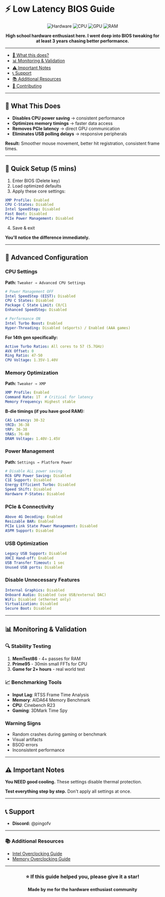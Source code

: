 # ⚡ Low Latency BIOS Guide

<div align="center">

![Hardware](https://img.shields.io/badge/Hardware-Z690_UD-blue?style=for-the-badge)
![CPU](https://img.shields.io/badge/CPU-i9_14900KF-red?style=for-the-badge)
![GPU](https://img.shields.io/badge/GPU-RTX_3070_Ti-green?style=for-the-badge)
![RAM](https://img.shields.io/badge/RAM-32GB_B--die-orange?style=for-the-badge)

**High school hardware enthusiast here. I went deep into BIOS tweaking for at least 3 years chasing better performance.**

</div>

---

- [🎯 What this does? ](#-what-this-does)
- [📊 Monitoring & Validation](#-monitoring--validation)
- [⚠️ Important Notes](#-important-notes)
- [📞 Support](#-support)
- [📚 Additional Resources](#-additional-resources)
- [🤝 Contributing](#-contributing)
---

## 🎯 What This Does

- **Disables CPU power saving** → consistent performance
- **Optimizes memory timings** → faster data access  
- **Removes PCIe latency** → direct GPU communication
- **Eliminates USB polling delays** → responsive peripherals

**Result:** Smoother mouse movement, better hit registration, consistent frame times.

---

## 🚀 Quick Setup (5 mins)

1. Enter BIOS (Delete key)
2. Load optimized defaults
3. Apply these core settings:

```yaml
XMP Profile: Enabled
CPU C-States: Disabled  
Intel SpeedStep: Disabled
Fast Boot: Disabled
PCIe Power Management: Disabled
```

4. Save & exit

**You'll notice the difference immediately.**

---

## 🔧 Advanced Configuration

### CPU Settings
**Path:** `Tweaker → Advanced CPU Settings`

```yaml
# Power Management OFF
Intel SpeedStep (EIST): Disabled
CPU C States: Disabled
Package C State Limit: C0/C1
Enhanced SpeedStep: Disabled

# Performance ON  
Intel Turbo Boost: Enabled
Hyper-Threading: Disabled (eSports) / Enabled (AAA games)
```

**For 14th gen specifically:**
```yaml
Active Turbo Ratios: All cores to 57 (5.7GHz)
AVX Offset: 0
Ring Ratio: 47-50
CPU Voltage: 1.35V-1.40V
```

### Memory Optimization
**Path:** `Tweaker → XMP`

```yaml
XMP Profile: Enabled
Command Rate: 1T  # Critical for latency
Memory Frequency: Highest stable
```

**B-die timings (if you have good RAM):**
```yaml
CAS Latency: 30-32
tRCD: 36-38
tRP: 36-38  
tRAS: 76-80
DRAM Voltage: 1.40V-1.45V
```

### Power Management
**Path:** `Settings → Platform Power`

```yaml
# Disable ALL power saving
RC6 GPU Power Saving: Disabled
C1E Support: Disabled
Energy Efficient Turbo: Disabled
Speed Shift: Disabled
Hardware P-States: Disabled
```

### PCIe & Connectivity
```yaml
Above 4G Decoding: Enabled
Resizable BAR: Enabled  
PCIe Link State Power Management: Disabled
ASPM Support: Disabled
```

### USB Optimization
```yaml
Legacy USB Support: Disabled
XHCI Hand-off: Enabled
USB Transfer Timeout: 1 sec
Unused USB ports: Disabled
```

### Disable Unnecessary Features
```yaml
Internal Graphics: Disabled
Onboard Audio: Disabled (use USB/external DAC)
WiFi: Disabled (ethernet only)
Virtualization: Disabled
Secure Boot: Disabled
```

---

## 📊 Monitoring & Validation

### 🔍 Stability Testing
1. **MemTest86** - 4+ passes for RAM
2. **Prime95** - 30min small FFTs for CPU
3. **Game for 2+ hours** - real world test

### 📈 Benchmarking Tools
- **Input Lag**: RTSS Frame Time Analysis
- **Memory**: AIDA64 Memory Benchmark  
- **CPU**: Cinebench R23
- **Gaming**: 3DMark Time Spy

### Warning Signs
- Random crashes during gaming or benchmark
- Visual artifacts
- BSOD errors
- Inconsistent performance

---

## ⚠️ Important Notes

**You NEED good cooling.** These settings disable thermal protection.

**Test everything step by step.** Don't apply all settings at once.

---

## 📞 Support

- **Discord:** @pingofv

---

### 📚 Additional Resources
- [Intel Overclocking Guide](https://www.intel.com/content/www/us/en/gaming/overclocking-intel-processors.html)
- [Memory Overclocking Guide](https://github.com/integralfx/MemTestHelper)

---

<div align="center">

### ⭐ If this guide helped you, please give it a star!

**Made by me for the hardware enthusiast community**

</div>
